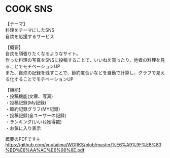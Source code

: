 # COOK SNS

【テーマ】<br>
料理をテーマにしたSNS<br>
自炊を応援するサービス<br>

【概要】<br>
自炊を頑張りたくなるようなサイト。<br>
作った料理の写真をSNSに投稿することで、いいねを貰ったり、他者の料理を見ることでモチベーションUP<br>
また、自炊の記録を残すことで、節約度合いなどを自動で計算し、グラフで見える化することでモチベーションUP<br>

【機能】<br>
・投稿機能(文章、写真)<br>
・投稿記録(My記録)<br>
・節約記録グラフ(MY記録)<br>
・投稿記録(全ユーザーの記録)<br>
・ランキング(いいね獲得数)<br>
・お気に入り表示<br>

概要のPDFです↓
https://github.com/ynutajima/WORKS/blob/master/%E6%A9%9F%E8%83%BD%E8%AA%AC%E6%98%8E.pdf

